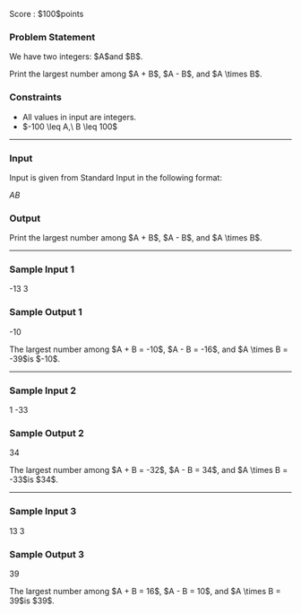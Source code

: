 
<div>

<span>

<span>

<p>
Score : $100$points
</p>

<div>

<section>

### **Problem Statement**

<p>
We have two integers: $A$and $B$.
</p>

<p>
Print the largest number among $A + B$, $A - B$, and $A \times B$.
</p>

</section>

</div>

<div>

<section>

### **Constraints**

<ul>

<li>
All values in input are integers.
</li>

<li>
$-100 \leq A,\ B \leq 100$
</li>

</ul>

</section>

</div>

---

<div>

<div>

<section>

### **Input**

<p>
Input is given from Standard Input in the following format:
</p>

<div>

$A$$B$
</div>

</section>

</div>

<div>

<section>

### **Output**

<p>
Print the largest number among $A + B$, $A - B$, and $A \times B$.
</p>

</section>

</div>

</div>

---

<div>

<section>

### **Sample Input 1**

<div>

-13 3

</div>

</section>

</div>

<div>

<section>

### **Sample Output 1**

<div>

-10

</div>

<p>
The largest number among $A + B = -10$, $A - B = -16$, and $A \times B = -39$is $-10$.
</p>

</section>

</div>

---

<div>

<section>

### **Sample Input 2**

<div>

1 -33

</div>

</section>

</div>

<div>

<section>

### **Sample Output 2**

<div>

34

</div>

<p>
The largest number among $A + B = -32$, $A - B = 34$, and $A \times B = -33$is $34$.
</p>

</section>

</div>

---

<div>

<section>

### **Sample Input 3**

<div>

13 3

</div>

</section>

</div>

<div>

<section>

### **Sample Output 3**

<div>

39

</div>

<p>
The largest number among $A + B = 16$, $A - B = 10$, and $A \times B = 39$is $39$.
</p>

</section>

</div>

</span>

</span>

</div>
